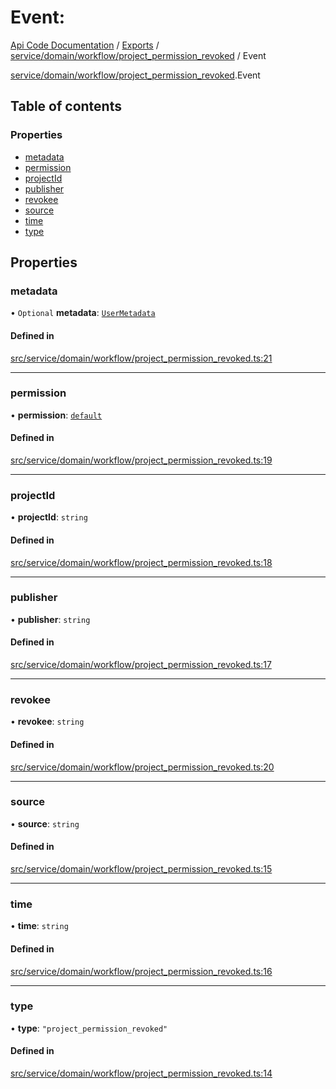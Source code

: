 # Event: 
 
[Api Code Documentation](../README.md) / [Exports](../modules.md) / [service/domain/workflow/project\_permission\_revoked](../modules/service_domain_workflow_project_permission_revoked.md) / Event

[service/domain/workflow/project\_permission\_revoked](../modules/service_domain_workflow_project_permission_revoked.md).Event

## Table of contents

### Properties

- [metadata](service_domain_workflow_project_permission_revoked.Event.md#metadata)
- [permission](service_domain_workflow_project_permission_revoked.Event.md#permission)
- [projectId](service_domain_workflow_project_permission_revoked.Event.md#projectid)
- [publisher](service_domain_workflow_project_permission_revoked.Event.md#publisher)
- [revokee](service_domain_workflow_project_permission_revoked.Event.md#revokee)
- [source](service_domain_workflow_project_permission_revoked.Event.md#source)
- [time](service_domain_workflow_project_permission_revoked.Event.md#time)
- [type](service_domain_workflow_project_permission_revoked.Event.md#type)

## Properties

### metadata

• `Optional` **metadata**: [`UserMetadata`](../modules/service_domain_metadata.md#usermetadata)

#### Defined in

[src/service/domain/workflow/project_permission_revoked.ts:21](https://github.com/openkfw/TruBudget/blob/422cbec/api/src/service/domain/workflow/project_permission_revoked.ts#L21)

___

### permission

• **permission**: [`default`](../modules/authz_intents.md#default)

#### Defined in

[src/service/domain/workflow/project_permission_revoked.ts:19](https://github.com/openkfw/TruBudget/blob/422cbec/api/src/service/domain/workflow/project_permission_revoked.ts#L19)

___

### projectId

• **projectId**: `string`

#### Defined in

[src/service/domain/workflow/project_permission_revoked.ts:18](https://github.com/openkfw/TruBudget/blob/422cbec/api/src/service/domain/workflow/project_permission_revoked.ts#L18)

___

### publisher

• **publisher**: `string`

#### Defined in

[src/service/domain/workflow/project_permission_revoked.ts:17](https://github.com/openkfw/TruBudget/blob/422cbec/api/src/service/domain/workflow/project_permission_revoked.ts#L17)

___

### revokee

• **revokee**: `string`

#### Defined in

[src/service/domain/workflow/project_permission_revoked.ts:20](https://github.com/openkfw/TruBudget/blob/422cbec/api/src/service/domain/workflow/project_permission_revoked.ts#L20)

___

### source

• **source**: `string`

#### Defined in

[src/service/domain/workflow/project_permission_revoked.ts:15](https://github.com/openkfw/TruBudget/blob/422cbec/api/src/service/domain/workflow/project_permission_revoked.ts#L15)

___

### time

• **time**: `string`

#### Defined in

[src/service/domain/workflow/project_permission_revoked.ts:16](https://github.com/openkfw/TruBudget/blob/422cbec/api/src/service/domain/workflow/project_permission_revoked.ts#L16)

___

### type

• **type**: ``"project_permission_revoked"``

#### Defined in

[src/service/domain/workflow/project_permission_revoked.ts:14](https://github.com/openkfw/TruBudget/blob/422cbec/api/src/service/domain/workflow/project_permission_revoked.ts#L14)
